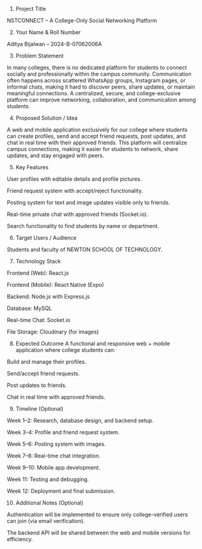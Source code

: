 1. Project Title

NSTCONNECT – A College-Only Social Networking Platform

2. Your Name & Roll Number

Aditya Bijalwan – 2024-B-07062006A

3. Problem Statement

In many colleges, there is no dedicated platform for students to connect socially and professionally within the campus community. Communication often happens across scattered WhatsApp groups, Instagram pages, or informal chats, making it hard to discover peers, share updates, or maintain meaningful connections. A centralized, secure, and college-exclusive platform can improve networking, collaboration, and communication among students.

4. Proposed Solution / Idea

A web and mobile application exclusively for our college where students can create profiles, send and accept friend requests, post updates, and chat in real time with their approved friends. This platform will centralize campus connections, making it easier for students to network, share updates, and stay engaged with peers.

5. Key Features

User profiles with editable details and profile pictures.

Friend request system with accept/reject functionality.

Posting system for text and image updates visible only to friends.

Real-time private chat with approved friends (Socket.io).

Search functionality to find students by name or department.

6. Target Users / Audience

Students and faculty of NEWTON SCHOOL OF TECHNOLOGY.

7. Technology Stack

Frontend (Web): React.js

Frontend (Mobile): React Native (Expo)

Backend: Node.js with Express.js

Database: MySQL

Real-time Chat: Socket.io

File Storage: Cloudinary (for images)

8. Expected Outcome
A functional and responsive web + mobile application where college students can:

Build and manage their profiles.

Send/accept friend requests.

Post updates to friends.

Chat in real time with approved friends.

9. Timeline (Optional)

Week 1–2: Research, database design, and backend setup.

Week 3–4: Profile and friend request system.

Week 5–6: Posting system with images.

Week 7–8: Real-time chat integration.

Week 9–10: Mobile app development.

Week 11: Testing and debugging.

Week 12: Deployment and final submission.

10. Additional Notes (Optional)

Authentication will be implemented to ensure only college-verified users can join (via email verification).

The backend API will be shared between the web and mobile versions for efficiency.
